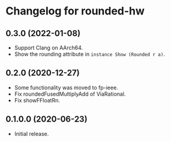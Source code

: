 # Changelog for rounded-hw

## 0.3.0 (2022-01-08)

* Support Clang on AArch64.
* Show the rounding attribute in `instance Show (Rounded r a)`.

## 0.2.0 (2020-12-27)

* Some functionality was moved to fp-ieee.
* Fix roundedFusedMultiplyAdd of ViaRational.
* Fix showFFloatRn.

## 0.1.0.0 (2020-06-23)

* Initial release.
